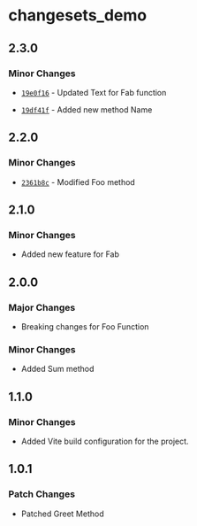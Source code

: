 # changesets_demo

## 2.3.0

### Minor Changes

- [`19e0f16`](https://github.com/satyamsoni2211/changesets_demo/commit/19e0f16d26f2cd2aada94ace565871d8a3b8e47d) - Updated Text for Fab function

- [`19df41f`](https://github.com/satyamsoni2211/changesets_demo/commit/19df41faaccacac10385f7b5364fe67c0504db15) - Added new method Name

## 2.2.0

### Minor Changes

- [`2361b8c`](https://github.com/satyamsoni2211/changesets_demo/commit/2361b8c9ae50509b5806a21bbbc7dcd131eeccdb) - Modified Foo method

## 2.1.0

### Minor Changes

- Added new feature for Fab

## 2.0.0

### Major Changes

- Breaking changes for Foo Function

### Minor Changes

- Added Sum method

## 1.1.0

### Minor Changes

- Added Vite build configuration for the project.

## 1.0.1

### Patch Changes

- Patched Greet Method
